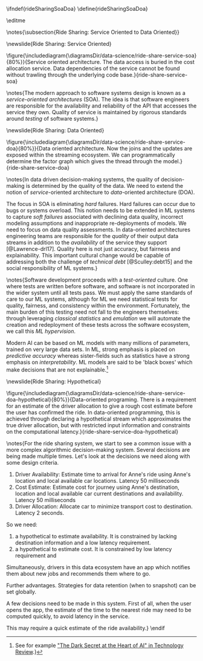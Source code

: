\ifndef{rideSharingSoaDoa}
\define{rideSharingSoaDoa}

\editme

\notes{\subsection{Ride Sharing: Service Oriented to Data Oriented}}

\newslide{Ride Sharing: Service Oriented}

\figure{\includediagram{\diagramsDir/data-science/ride-share-service-soa}{80%}}{Service oriented architecture. The data access is buried in the cost allocation service. Data dependencies of the service cannot be found without trawling through the underlying code base.}{ride-share-service-soa}

\notes{The modern approach to software systems design is known as a
*service-oriented architectures* (SOA). The idea is that software
engineers are responsible for the availability and reliability of the
API that accesses the service they own. Quality of service is
maintained by rigorous standards around *testing* of software systems.}

\newslide{Ride Sharing: Data Oriented}

\figure{\includediagram{\diagramsDir/data-science/ride-share-service-doa}{80%}}{Data oriented architecture. Now the joins and the updates are exposed within the streaming ecosystem. We can programmatically determine the factor graph which gives the thread through the model.}{ride-share-service-doa}

\notes{In data driven decision-making systems, the quality of decision-making
is determined by the quality of the data. We need to extend the notion
of *service*-oriented architecture to *data*-oriented architecture
(DOA).

The focus in SOA is eliminating *hard* failures. Hard failures can
occur due to bugs or systems overload. This notion needs to be
extended in ML systems to capture *soft failures* associated with
declining data quality, incorrect modeling assumptions and
inappropriate re-deployments of models. We need to focus on data
quality assessments. In data-oriented architectures engineering teams
are responsible for the *quality* of their output data streams in
addition to the *availability* of the service they support
[@Lawrence-drl17]. Quality here is not just accuracy, but fairness and
explainability. This important cultural change would be capable of
addressing both the challenge of *technical debt* [@Sculley:debt15]
and the social responsibility of ML systems.}

\notes{Software development proceeds with a *test-oriented*
culture. One where tests are written before software, and software is
not incorporated in the wider system until all tests pass. We must
apply the same standards of care to our ML systems, although for ML we need statistical tests for quality, fairness, and consistency within the
environment. Fortunately, the main burden of this testing need not
fall to the engineers themselves: through leveraging *classical
statistics* and *emulation* we will automate the creation and
redeployment of these tests across the software ecosystem, we call
this *ML hypervision*.

Modern AI can be based on ML models with many millions of parameters,
trained on very large data sets. In ML, strong emphasis is placed on
*predictive accuracy* whereas sister-fields such as statistics have a
strong emphasis on *interpretability*. ML models are said to be 'black
boxes' which make decisions that are not explainable.[^dark-secret]

[^dark-secret]: See for example
    ["The Dark Secret at the Heart of AI" in Technology Review](https://www.technologyreview.com/s/604087/the-dark-secret-at-the-heart-of-ai/).}

\newslide{Ride Sharing: Hypothetical}

\figure{\includediagram{\diagramsDir/data-science/ride-share-service-doa-hypothetical}{80%}}{Data-oriented programing. There is a requirement for an estimate of the driver allocation to give a rough cost estimate before the user has confirmed the ride. In data-oriented programming, this is achieved through declaring a hypothetical stream which approximates the true driver allocation, but with restricted input information and constraints on the computational latency.}{ride-share-service-doa-hypothetical}

\notes{For the ride sharing system, we start to see a common issue with a more complex algorithmic decision-making system. Several decisions are being made multiple times. Let's look at the decisions we need along with some design criteria.

1. Driver Availability: Estimate time to arrival for Anne's ride using Anne's location and local available car locations. Latency 50 milliseconds
2. Cost Estimate: Estimate cost for journey using Anne's destination, location and local available car current destinations and availability. Latency 50 milliseconds
3. Driver Allocation: Allocate car to minimize transport cost to destination. Latency 2 seconds.

So we need:

1. a hypothetical to estimate availability. It is constrained by lacking destination information and a low latency requirement.
2. a hypothetical to estimate cost. It is constrained by low latency requirement and 


Simultaneously, drivers in this data ecosystem have an app which notifies them about new jobs and recommends them where to go.

Further advantages. Strategies for data retention (when to snapshot) can be set globally.


A few decisions need to be made in this system. First of all, when the user opens the app, the estimate of the time to the nearest ride may need to be computed quickly, to avoid latency in the service. 

This may require a quick estimate of the ride availability.}
\endif
